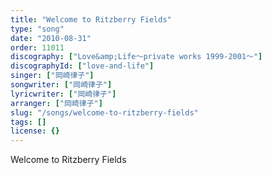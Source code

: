 ```yaml
---
title: "Welcome to Ritzberry Fields"
type: "song"
date: "2010-08-31"
order: 11011
discography: ["Love&amp;Life〜private works 1999-2001〜"]
discographyId: ["love-and-life"]
singer: ["岡崎律子"]
songwriter: ["岡崎律子"]
lyricwriter: ["岡崎律子"]
arranger: ["岡崎律子"]
slug: "/songs/welcome-to-ritzberry-fields"
tags: []
license: {}
---
```


Welcome to Ritzberry Fields

